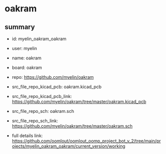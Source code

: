 # oakram
 
## summary 
* id: myelin_oakram_oakram
* user: myelin
* name: oakram
* board: oakram
* repo: https://github.com/myelin/oakram
* src_file_repo_kicad_pcb: oakram.kicad_pcb
* src_file_repo_kicad_pcb_link: https://github.com/myelin/oakram/tree/master/oakram.kicad_pcb


* src_file_repo_sch: oakram.sch
* src_file_repo_sch_link: https://github.com/myelin/oakram/tree/master/oakram.sch
* full details link: https://github.com/oomlout/oomlout_oomp_project_bot_v_2/tree/main/projects/myelin_oakram_oakram/current_version/working  







